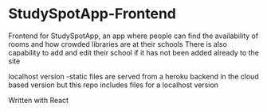 # StudySpotApp-Frontend

Frontend for StudySpotApp, an app where people can find the availability of rooms and how crowded libraries are at their schools
  There is also capability to add and edit their school if it has not been added already to the site
  
  localhost version
    -static files are served from a heroku backend in the cloud based version but this repo includes files for a localhost version
  
  Written with React
